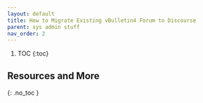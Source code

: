 ```yaml
---
layout: default
title: How to Migrate Existing vBulletin4 Forum to Discourse
parent: sys admin stuff
nav_order: 2
---
```


1. TOC
{:toc}






## Resources and More
{: .no_toc }

